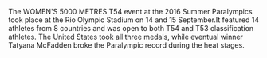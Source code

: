 The WOMEN'S 5000 METRES T54 event at the 2016 Summer Paralympics took place at the Rio Olympic Stadium on 14 and 15 September.It featured 14 athletes from 8 countries and was open to both T54 and T53 classification athletes. The United States took all three medals, while eventual winner Tatyana McFadden broke the Paralympic record during the heat stages.
